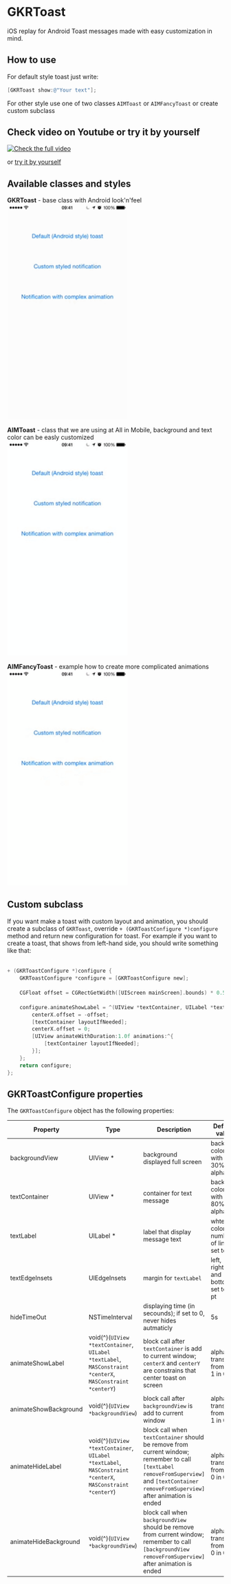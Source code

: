 # GKRToast
iOS replay for Android Toast messages made with easy customization in mind.

## How to use 

For default style toast just write:

```objective-c
[GKRToast show:@"Your text"];
```

For other style use one of two classes `AIMToast` or `AIMFancyToast` or create custom subclass

## Check video on Youtube or try it by yourself

[![Check the full video](http://img.youtube.com/vi/QUvb8lZWkhg/0.jpg)](https://www.youtube.com/watch?v=QUvb8lZWkhg)

or [try it by yourself](https://appetize.io/embed/jt4r91ch6tmnpepgyexcuf3v94?device=iphone5s&scale=100&autoplay=false&orientation=portrait&deviceColor=black)

## Available classes and styles

**GKRToast** - base class with Android look'n'feel
<br>
<img src="https://github.com/AllinMobile/GKRToast/raw/master/Assets/GKRToast.gif" width="280">

**AIMToast** - class that we are using at All in Mobile, background and text color can be easly customized 
<br>
<img src="https://raw.githubusercontent.com/AllinMobile/GKRToast/master/Assets/AIMToast.gif" width="280">

**AIMFancyToast** - example how to create more complicated animations
<br>
<img src="https://raw.githubusercontent.com/AllinMobile/GKRToast/master/Assets/AIMFancyToast.gif" width="280">

## Custom subclass
If you want make a toast with custom layout and animation, you should create a subclass of `GKRToast`, override `+ (GKRToastConfigure *)configure` method and return new configuration for toast. For example if you want to create a toast, that shows from left-hand side, you should write something like that:

```objective-c

+ (GKRToastConfigure *)configure {
    GKRToastConfigure *configure = [GKRToastConfigure new];
    
    CGFloat offset = CGRectGetWidth([UIScreen mainScreen].bounds) * 0.5f + 100;
    
    configure.animateShowLabel = ^(UIView *textContainer, UILabel *textLabel, MASConstraint *centerX, MASConstraint *centerY) {
        centerX.offset = -offset;
        [textContainer layoutIfNeeded];
        centerX.offset = 0;
        [UIView animateWithDuration:1.0f animations:^{
            [textContainer layoutIfNeeded];
        }];
    };
    return configure;
};

```

## GKRToastConfigure properties 
The `GKRToastConfigure` object has the following properties:

Property | Type | Description | Default value
-------- | ---- | ----------- | --------------
backgroundView | UIView * | background displayed full screen | back color with 30% alpha
textContainer | UIView * | container for text message | back color with 80% alpha
textLabel | UILabel * | label that display message text | whte text color, number of line set to 0
textEdgeInsets | UIEdgeInsets | margin for `textLabel` | left, right, top and bottom set to 10 pt
hideTimeOut | NSTimeInterval |displaying time (in secounds); if set to 0, never hides autmaticly | 5s
animateShowLabel | void(^)(`UIView *textContainer`, `UILabel *textLabel`, `MASConstraint *centerX`, `MASConstraint *centerY`) | block call after `textContainer` is add to current window; `centerX` and `centerY` are constrains that center toast on screen | alpha transition from 0 to 1 in 0.5 s
animateShowBackground | void(^)(`UIView *backgroundView`) | block call after `backgroundView` is add to current window | alpha transition from 0 to 1 in 0.5 s
animateHideLabel | void(^)(`UIView *textContainer`, `UILabel *textLabel`, `MASConstraint *centerX`, `MASConstraint *centerY`) | block call when `textContainer` should be remove from current window; remember to call `[textLabel removeFromSuperview]` and `[textContainer removeFromSuperview]` after animation is ended | alpha transition from 1 to 0 in 0.5 s
animateHideBackground | void(^)(`UIView *backgroundView`) | block call when `backgroundView` should be remove from current window; remember to call `[backgroundView removeFromSuperview]` after animation is ended | alpha transition from 1 to 0 in 0.5 s


